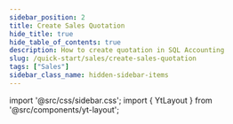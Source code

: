 ```yaml
---
sidebar_position: 2
title: Create Sales Quotation
hide_title: true
hide_table_of_contents: true
description: How to create quotation in SQL Accounting
slug: /quick-start/sales/create-sales-quotation
tags: ["Sales"]
sidebar_class_name: hidden-sidebar-items
---
```


import '@src/css/sidebar.css';
import { YtLayout } from '@src/components/yt-layout';

<YtLayout
    videoId="lRYrv0OEwi4"
/>
